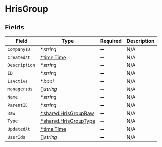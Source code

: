 # HrisGroup


## Fields

| Field                                                                | Type                                                                 | Required                                                             | Description                                                          |
| -------------------------------------------------------------------- | -------------------------------------------------------------------- | -------------------------------------------------------------------- | -------------------------------------------------------------------- |
| `CompanyID`                                                          | **string*                                                            | :heavy_minus_sign:                                                   | N/A                                                                  |
| `CreatedAt`                                                          | [*time.Time](https://pkg.go.dev/time#Time)                           | :heavy_minus_sign:                                                   | N/A                                                                  |
| `Description`                                                        | **string*                                                            | :heavy_minus_sign:                                                   | N/A                                                                  |
| `ID`                                                                 | **string*                                                            | :heavy_minus_sign:                                                   | N/A                                                                  |
| `IsActive`                                                           | **bool*                                                              | :heavy_minus_sign:                                                   | N/A                                                                  |
| `ManagerIds`                                                         | []*string*                                                           | :heavy_minus_sign:                                                   | N/A                                                                  |
| `Name`                                                               | **string*                                                            | :heavy_minus_sign:                                                   | N/A                                                                  |
| `ParentID`                                                           | **string*                                                            | :heavy_minus_sign:                                                   | N/A                                                                  |
| `Raw`                                                                | [*shared.HrisGroupRaw](../../../pkg/models/shared/hrisgroupraw.md)   | :heavy_minus_sign:                                                   | N/A                                                                  |
| `Type`                                                               | [*shared.HrisGroupType](../../../pkg/models/shared/hrisgrouptype.md) | :heavy_minus_sign:                                                   | N/A                                                                  |
| `UpdatedAt`                                                          | [*time.Time](https://pkg.go.dev/time#Time)                           | :heavy_minus_sign:                                                   | N/A                                                                  |
| `UserIds`                                                            | []*string*                                                           | :heavy_minus_sign:                                                   | N/A                                                                  |